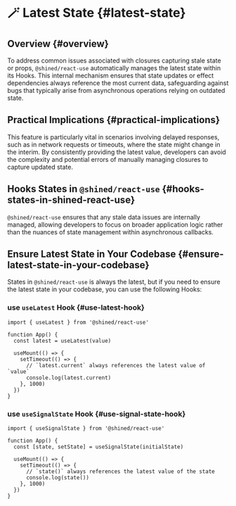 # 🪄 Latest State {#latest-state}

## Overview {#overview}

To address common issues associated with closures capturing stale state or props, `@shined/react-use` automatically manages the latest state within its Hooks. This internal mechanism ensures that state updates or effect dependencies always reference the most current data, safeguarding against bugs that typically arise from asynchronous operations relying on outdated state.

## Practical Implications {#practical-implications}

This feature is particularly vital in scenarios involving delayed responses, such as in network requests or timeouts, where the state might change in the interim. By consistently providing the latest value, developers can avoid the complexity and potential errors of manually managing closures to capture updated state.

## Hooks States in `@shined/react-use` {#hooks-states-in-shined-react-use}

`@shined/react-use` ensures that any stale data issues are internally managed, allowing developers to focus on broader application logic rather than the nuances of state management within asynchronous callbacks.

## Ensure Latest State in Your Codebase {#ensure-latest-state-in-your-codebase}

States in `@shined/react-use` is always the latest, but if you need to ensure the latest state in your codebase, you can use the following Hooks:

### use `useLatest` Hook {#use-latest-hook}

```tsx
import { useLatest } from '@shined/react-use'

function App() {
  const latest = useLatest(value)

  useMount(() => {
    setTimeout(() => {
      // `latest.current` always references the latest value of `value`
      console.log(latest.current)
    }, 1000)
  })
}
```

### use `useSignalState` Hook {#use-signal-state-hook}

```tsx
import { useSignalState } from '@shined/react-use'

function App() {
  const [state, setState] = useSignalState(initialState)

  useMount(() => {
    setTimeout(() => {
      // `state()` always references the latest value of the state
      console.log(state())
    }, 1000)
  })
}
```
